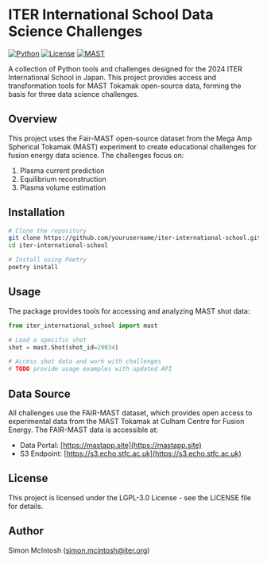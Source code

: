 # ITER International School Data Science Challenges

[![Python](https://img.shields.io/badge/python-3.10+-blue.svg)](https://www.python.org/downloads/)
[![License](https://img.shields.io/badge/License-LGPL--3.0-blue.svg)](https://www.gnu.org/licenses/lgpl-3.0)
[![MAST](https://img.shields.io/badge/Data-FAIR--MAST-orange.svg)](https://mastapp.site/)

A collection of Python tools and challenges designed for the 2024 ITER International School in Japan. This project provides access and transformation tools for MAST Tokamak open-source data, forming the basis for three data science challenges.

## Overview

This project uses the Fair-MAST open-source dataset from the Mega Amp Spherical Tokamak (MAST) experiment to create educational challenges for fusion energy data science. The challenges focus on:

1. Plasma current prediction
2. Equilibrium reconstruction
3. Plasma volume estimation

## Installation

```bash
# Clone the repository
git clone https://github.com/yourusername/iter-international-school.git
cd iter-international-school

# Install using Poetry
poetry install
```

## Usage

The package provides tools for accessing and analyzing MAST shot data:

```python
from iter_international_school import mast

# Load a specific shot
shot = mast.Shot(shot_id=29034)

# Access shot data and work with challenges
# TODO provide usage examples with updated API
```

## Data Source

All challenges use the FAIR-MAST dataset, which provides open access to experimental data from the MAST Tokamak at Culham Centre for Fusion Energy. The FAIR-MAST data is accessible at:

- Data Portal: [https://mastapp.site](https://mastapp.site)
- S3 Endpoint: [https://s3.echo.stfc.ac.uk](https://s3.echo.stfc.ac.uk)

## License

This project is licensed under the LGPL-3.0 License - see the LICENSE file for details.

## Author

Simon McIntosh (simon.mcintosh@iter.org)
